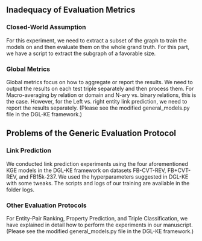 ## Inadequacy of Evaluation Metrics

### Closed-World Assumption
For this experiment, we need to extract a subset of the graph to train the models on and then evaluate them on the whole grand truth. For this part, we have a script to extract the subgraph of a favorable size. 

### Global Metrics
Global metrics focus on how to aggregate or report the results. We need to output the results on each test triple separately and then process them. For Macro-averaging by relation or domain and N-ary vs. binary relations, this is the case. However, for the Left vs. right entity link prediction, we need to report the results separately. (Please see the modified general_models.py file in the DGL-KE framework.) 

## Problems of the Generic Evaluation Protocol

### Link Prediction 
We conducted link prediction experiments using the four aforementioned KGE models in the DGL-KE framework on datasets FB-CVT-REV, FB+CVT-REV, and FB15k-237. We used the hyperparameters suggested in DGL-KE with some tweaks. The scripts and logs of our training are available in the folder logs.

### Other Evaluation Protocols
For Entity-Pair Ranking, Property Prediction, and Triple Classification, we have explained in detail how to perform the experiments in our manuscript. (Please see the modified general_models.py file in the DGL-KE framework.) 


